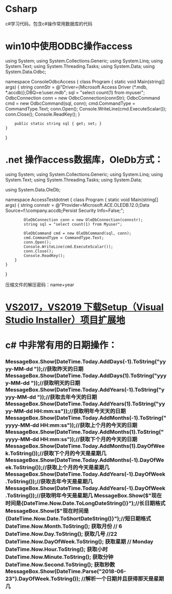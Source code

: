 # Csharp

c#学习代码，包含c#操作常用数据库的代码
# win10中使用ODBC操作access
using System;
using System.Collections.Generic;
using System.Linq;
using System.Text;
using System.Threading.Tasks;
using System.Data;
using System.Data.Odbc;

namespace ConsoleOdbcAccess
{
    class Program
    {
        static void Main(string[] args)
        {
            string connStr = @"Driver={Microsoft Access Driver (*.mdb, *.accdb)};DBQ=e:\user.mdb";
            sql = "select count(1) from myuser";
            OdbcConnection conn = new OdbcConnection(connStr);
            OdbcCommand cmd = new OdbcCommand(sql, conn);
            cmd.CommandType = CommandType.Text;
            conn.Open();
            Console.WriteLine(cmd.ExecuteScalar());
            conn.Close();
            Console.ReadKey();
        }

        public static string sql { get; set; }
    }
}

# .net 操作access数据库，OleDb方式：
using System;
using System.Collections.Generic;
using System.Linq;
using System.Text;
using System.Threading.Tasks;
using System.Data;
 
using System.Data.OleDb;

namespace AccessTestdotnet
{
    class Program
    {
        static void Main(string[] args)
        {
            string connstr = @"Provider=Microsoft.ACE.OLEDB.12.0;Data Source=f:\company.accdb;Persist Security Info=False;";
           
            OleDbConnection conn = new OleDbConnection(connstr);
            string sql = "select count(1) from Myuser";
            
            OleDbCommand cmd = new OleDbCommand(sql, conn);
            cmd.CommandType = CommandType.Text;
            conn.Open();
            Console.WriteLine(cmd.ExecuteScalar());
            conn.Close();
            Console.ReadKey();
        }
    }
}


压缩文件的解压密码：name+year
# <a href="https://marketplace.visualstudio.com/items?itemName=VisualStudioClient.MicrosoftVisualStudio2017InstallerProjects" >VS2017，VS2019   下载Setup（Visual Studio Installer）项目扩展地</a>
# c# 中非常有用的日期操作：
<h3>
 MessageBox.Show(DateTime.Today.AddDays(-1).ToString("yyyy-MM-dd "));//获取昨天的日期
 MessageBox.Show(DateTime.Today.AddDays(1).ToString("yyyy-MM-dd "));//获取明天的日期
 MessageBox.Show(DateTime.Today.AddYears(-1).ToString("yyyy-MM-dd "));//获取去年今天的日期
 MessageBox.Show(DateTime.Today.AddYears(1).ToString("yyyy-MM-dd HH:mm:ss"));//获取明年今天天的日期
 MessageBox.Show(DateTime.Today.AddMonths(-1).ToString("yyyy-MM-dd HH:mm:ss"));//获取上个月的今天的日期
 MessageBox.Show(DateTime.Today.AddMonths(1).ToString("yyyy-MM-dd HH:mm:ss"));//获取下个月的今天的日期
 MessageBox.Show(DateTime.Today.AddMonths(1).DayOfWeek.ToString());//获取下个月的今天是星期几
 MessageBox.Show(DateTime.Today.AddMonths(-1).DayOfWeek.ToString());//获取上个月的今天是星期几
 MessageBox.Show(DateTime.Today.AddYears(-1).DayOfWeek.ToString());//获取去年今天是星期几
 MessageBox.Show(DateTime.Today.AddYears(-1).DayOfWeek.ToString());//获取明年今天是星期几
 MessageBox.Show($"现在时间是{DateTime.Now.Date.ToLongDateString()}");//长日期格式
 MessageBox.Show($"现在时间是{DateTime.Now.Date.ToShortDateString()}");//短日期格式
 DateTime.Now.Month.ToString();      获取月份   // 6
 DateTime.Now.Day.ToString();     获取几号  //22
 DateTime.Now.DayOfWeek.ToString(); 获取星期   // Monday
 DateTime.Now.Hour.ToString();          获取小时    
 DateTime.Now.Minute.ToString();     获取分钟    
 DateTime.Now.Second.ToString();     获取秒数   
 MessageBox.Show(DateTime.Parse("2018-06-23").DayOfWeek.ToString()); //解析一个日期并且获得那天是星期几 
</h3>
